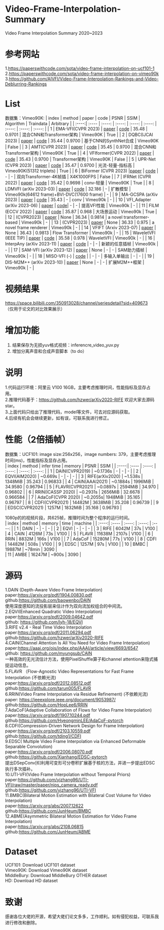 # Video-Frame-Interpolation-Summary
Video Frame Interpolation Summary 2020~2023

# 参考网站
1.https://paperswithcode.com/sota/video-frame-interpolation-on-ucf101-1     
2.https://paperswithcode.com/sota/video-frame-interpolation-on-vimeo90k     
3.https://github.com/AIVFI/Video-Frame-Interpolation-Rankings-and-Video-Deblurring-Rankings     

# List
数据集：Vimeo90K:
| index | method  | paper | code | PSNR | SSIM | Algorithm | Traindata | Arbitrary |
| :----:| :---- | :----: | :----: | :----: | :----: | :----: | :----: | :----: |
| 1 | EMA-VFI(CVPR 2023) | [paper](https://arxiv.org/pdf/2303.00440v2.pdf) | [code](https://github.com/mcg-nju/ema-vfi ) | 35.48 | 0.9701 | 混合CNN和Transformer架构 | Vimeo90K | True |
| 2 | DQBC(IJCAI 2023) | [paper](https://arxiv.org/pdf/2304.13596.pdf) | [code](https://github.com/kinoud/DQBC) | 35.44 | 0.9700 | 基于CNN的SynthNet合成 | Vimeo90K | False |
| 3 | AMT(CVPR 2023) | [paper](https://arxiv.org/pdf/2304.09790.pdf) | [code](https://github.com/mcg-nku/amt) | 35.45 | 0.9700 | 混合CNN和Transformer架构 | Vimeo90K | True |
| 4 | VFIformer(CVPR 2022) | [paper](https://arxiv.org/pdf/2205.07230.pdf) | [code](https://github.com/dvlab-research/VFIformer) | 35.43 | 0.9700 | Transformer架构 | Vimeo90K | False |
| 5 | UPR-Net (CVPR 2023) | [paper](https://arxiv.org/pdf/2211.03456.pdf) | [code](https://github.com/srcn-ivl/upr-net) | 35.47 | 0.9700 | 光流-轻量-指标高 | Vimeo90K(51312 triplets) | True |
| 6 | BiFormer (CVPR 2023) |[paper](https://arxiv.org/pdf/2304.02225.pdf) | [code](https://github.com/junheum/biformer) | - | - | 双向Transformer-4K帧插 | X4K1000FPS | False |
| 7 | IFRNet (CVPR 2022) | [paper](https://openaccess.thecvf.com/content/CVPR2022/papers/Kong_IFRNet_Intermediate_Feature_Refine_Network_for_Efficient_Frame_Interpolation_CVPR_2022_paper.pdf) | [code](https://github.com/ltkong218/IFRNet) | 35.42 | 0.9698 | conv-轻量 | Vimeo90K | True |
| 8 | LDMVFI (arXiv 2023-03) | [paper](https://arxiv.org/pdf/2303.09508.pdf) | [code](https://github.com/danier97/LDMVFI) | 32.186 | - | 扩散模型 | Vimeo90k(64612 frame)+BVI-DVC(17600 frame) | - |
| 9 | MA-GCSPA (arXiv 2023) | [paper](https://openaccess.thecvf.com/content/CVPR2023/papers/Zhou_Exploring_Motion_Ambiguity_and_Alignment_for_High-Quality_Video_Frame_Interpolation_CVPR_2023_paper.pdf) | [code](https://github.com/redrock303/CVPR23-MA-GCSPA) | 35.43 | - | conv | Vimeo90k | - |
| 10 | VFI_Adapter (arXiv 2023-06) | [paper](https://arxiv.org/pdf/2306.13933.pdf) | [code](https://github.com/haoningwu3639/VFI_Adapter)| - | - | 提高VFI性能 | Vimeo90k | - |
| 11 | FILM (ECCV 2022) | [paper](https://arxiv.org/pdf/2202.04901.pdf) | [code](https://github.com/google-research/frame-interpolation) | 35.87 | 0.968 | 大场景运动 | Vimeo90k | True |
| 12 |  (CVPR2023) | [paper](https://openaccess.thecvf.com/content/CVPR2023/papers/Plack_Frame_Interpolation_Transformer_and_Uncertainty_Guidance_CVPR_2023_paper.pdf) | None | 36.34 | 0.9814 | a novel transformer-based | Vimeo90k | - |
| 13 |  (CVPR2023) | [paper](https://openaccess.thecvf.com/content/CVPR2023/html/Yu_Range-Nullspace_Video_Frame_Interpolation_With_Focalized_Motion_Estimation_CVPR_2023_paper.html) | None | 36.33 | 0.975 | a novel frame renderer | Vimeo90k | - |
| 14 |  VFIFT (Arxiv 2023-07) | [paper](https://arxiv.org/pdf/2307.16144.pdf) | None | 36.43 | 0.9813 | Flow Transformer | Vimeo90k | - |
| 15 |  WaveletVFI (IEEE TIP) | [paper](https://arxiv.org/pdf/2309.03508.pdf) | [code](https://github.com/ltkong218/WaveletVFI) | 35.58 | 0.978 | WaveletVFI | Vimeo90k | - |
| 16 |  InterpAny (arXiv 2023-11) | [paper](https://arxiv.org/pdf/2311.08007.pdf) | [code](https://github.com/zzh-tech/InterpAny-Clearer) | - | - | 新颖的任意插帧 | Vimeo90k | - |
| 17 |  SAM-VFI (arXiv 2023-12) | [paper](https://arxiv.org/pdf/2312.15868.pdf) | None | - | - | SAM助力插帧 | Vimeo90k | - |
| 18 |  MISO-VFI (-) | [code](https://github.com/J911/MISO-VFI) |  | - | - | 多输入单输出 | - | - |
| 19 |  DIS-M2M++ (arXiv 2023-10) | [paper](https://arxiv.org/pdf/2310.18946.pdf) | None | - | - | 扩展M2M++框架 | Vimeo90k | - |

# 视频结果
https://space.bilibili.com/350913028/channel/seriesdetail?sid=409673      
（仅用于论文的对比效果展示）    
# 增加功能  
1. 结果保存为无损yuv格式视频：inferencre_video_yuv.py  
2. 增加分离声音和合成声音脚本（to do）    

# 说明
1.代码运行环境：阿里云 V100 16GB，主要考虑推理时间，性能指标及显存占用。    
2.推理代码基于：https://github.com/hzwer/arXiv2020-RIFE 欢迎大家去源码star。    
3.上面代码只给出了推理代码，model等文件，可去对应源码获取。    
4.后续有机会会继续更新，如有误，可联系我进行修正。  

# 性能（2倍插帧）
数据集：UCF101:  image size:256x256，image numbers: 379，主要考虑推理时间(ms)，性能指标及显存占用。    
| index | method  | infer time | memory | PSNR | SSIM |
| :----:| :---- | :----: | :----: | :----: | :----: |
| 1 | DAIN(CVPR2019) | ~0.1736s | - | - | - |
| 2 | EQVI(AIM2020) | ~0.669s | - | - | - |
| 3 | RIFE(arXiv2020) | ~1.538s | 1348MiB | 35.243 | 0.96833 |
| 4 | CAIN(AAAI2021) | ~0.1884s | 1996MiB | 34.9580 | 0.96794 |
| 5 | FLAVR(CVPR2021) | ~0.0897s | 2594MiB | 34.970 | 0.96802 |
| 6 | RRIN(ICASSP 2020) | ~0.2931s | 2656MiB | 32.6678 | 0.966584 |
| 7 | AdaCoF(CVPR 2020) | ~0.2055s| 1948MiB | 35.165 | 0.96797 |
| 8 | CDFI(CVPR2021) | 14482M | 3638MiB | 35.208 | 0.96739 |
| 9 | EDSC(CVPR2021) | 1257M | 1832MiB | 35.168 | 0.96793 |


1080p的的视频片段，共625帧，推理时间为整个程序的运行时间。     
| index | method | memory | time | machine |
| :----:| :---- | :----: | :----: | :----: |
| 1 | DAIN | - | - | - |
| 2 | EQVI | - | - | - |
| 3 | RIFE | 6042M | 37s | V100 |
| 4 | CAIN | 4126M | 73s | V100 |
| 5 | FLAVR | 11638M | 2107s | V100 |
| 6 | RRIN | 8832M | 166s | V100 |
| 7 | AdaCoF | 15280M | 77s | V100 |
| 8 | CDFI | 14482M | 508s | V100 |
| 9 | EDSC | 1257M | 97s | V100 |
| 10 | BMBC | 19887M | ~78min | 3090 |      
| 11 | AMBE | 16247M | ~900s | 3090 |      
   
# 源码
1.DAIN (Depth-Aware Video Frame Interpolation)    
   paper:https://arxiv.org/pdf/1904.00830.pdf    
   github:https://github.com/baowenbo/DAIN    
   使用深度感知的流投影层来估计作为双向流加权组合的中间流。    
2.EQVI(Enhanced Quadratic Video Interpolation)     
   paper:https://arxiv.org/pdf/2009.04642.pdf    
   github: https://github.com/lyh-18/EQVI    
3.RIFE v2.4 - Real Time Video Interpolation      
   paper:https://arxiv.org/pdf/2011.06294.pdf    
   github:https://github.com/hzwer/arXiv2020-RIFE    
4.CAIN(Channel Attention Is All You Need for Video Frame Interpolation)    
   paper:https://aaai.org/ojs/index.php/AAAI/article/view/6693/6547    
   github: https://github.com/myungsub/CAIN    
  一种高效的无光流估计方法，使用PixelShuffle算子和channel attention来隐式捕捉运动信息。    
5.FLAVR （Flow-Agnostic Video Representations for Fast Frame Interpolation (不依赖光流)    
   paper:https://arxiv.org/pdf/2012.08512.pdf    
   github:https://github.com/tarun005/FLAVR    
6.RRIN(Video Frame Interpolation via Residue Refinement) (不依赖光流)    
   paper:   https://ieeexplore.ieee.org/document/9053987/    
   github:https://github.com/HopLee6/RRIN    
7.AdaCoF(Adaptive Collaboration of Flows for Video Frame Interpolation)    
   paper:https://arxiv.org/pdf/1907.10244.pdf    
   github:https://github.com/HyeongminLEE/AdaCoF-pytorch    
8.CDFI(Compression-Driven Network Design for Frame Interpolation)    
   paper:https://arxiv.org/pdf/2103.10559.pdf    
   github:https://github.com/tding1/CDFI    
9.EDSC( Multiple Video Frame Interpolation via Enhanced Deformable Separable Convolution)    
   paper:https://arxiv.org/pdf/2006.08070.pdf    
   github:https://github.com/Xianhang/EDSC-pytorch    
    提出DSepConv[6]利用可变形可分卷积扩展基于核的方法，并进一步提出EDSC执行多次插补。    
10.UTI-VFI(Video Frame Interpolation without Temporal Priors)    
   paper:https://github.com/yjzhang96/UTI-VFI/raw/master/paper/nips_camera_ready.pdf    
   github:https://github.com/yjzhang96/UTI-VFI   
11.BMBC(Bilateral Motion Estimation with Bilateral Cost Volume for Video Interpolation)    
   paper:https://arxiv.org/abs/2007.12622    
   github:https://github.com/JunHeum/BMBC   
12.ABME(Asymmetric Bilateral Motion Estimation for Video Frame Interpolation)    
   paper:https://arxiv.org/abs/2108.06815    
   github:https://github.com/JunHeum/ABME  
# Dataset
UCF101: Download UCF101 dataset    
Vimeo90K: Download Vimeo90K dataset    
MiddleBury: Download MiddleBury OTHER dataset    
HD: Download HD dataset    
# 致谢
感谢各位大佬的开源，希望大佬们论文多多，工作顺利。如有侵犯权益，可联系我进行修改和删除。    
